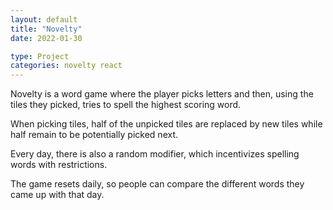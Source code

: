 ```yaml
---
layout: default
title: "Novelty"
date: 2022-01-30

type: Project
categories: novelty react
---
```


Novelty is a word game where the player picks letters and then, using the tiles they picked, tries to spell the highest scoring word.

When picking tiles, half of the unpicked tiles are replaced by new tiles while half remain to be potentially picked next.

Every day, there is also a random modifier, which incentivizes spelling words with restrictions.

The game resets daily, so people can compare the different words they came up with that day.

<div id="novelty_game_container"></div>

<!-- Load React. -->
<script src="https://unpkg.com/react@16/umd/react.development.min.js" crossorigin></script>
<script src="https://unpkg.com/react-dom@16/umd/react-dom.development.min.js" crossorigin></script>

<!-- Load our little css and js -->
<link rel="stylesheet" type="text/css" href="{{ site.baseurl }}/assets/singleplayer-novelty/index.css">
<script src="{{ site.baseurl }}/assets/singleplayer-novelty/CollinsScrabbleWords2019.js"></script>
<script src="{{ site.baseurl }}/assets/singleplayer-novelty/novelty.js"></script>
